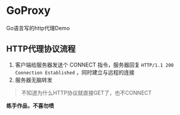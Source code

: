 # GoProxy

Go语言写的http代理Demo



## HTTP代理协议流程

1. 客户端给服务器发送个 CONNECT 指令，服务器回复 `HTTP/1.1 200 Connection Established` ，同时建立与远程的连接
2. 服务器无脑转发

> 不知道为什么HTTP协议就直接GET了，也不CONNECT

**练手作品，不喜勿喷**